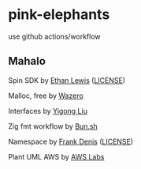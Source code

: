 # pink-elephants
use github actions/workflow 



## Mahalo

Spin SDK
 by [Ethan Lewis](https://github.com/elewis787/spin-zig) ([LICENSE](https://github.com/elewis787/spin-zig/blob/main/LICENSE))

Malloc, free
 by [Wazero](https://wazero.io/languages/zig/)

Interfaces
 by [Yigong Liu](https://github.com/yglcode/zig_interfaces)

Zig fmt workflow
 by [Bun.sh](https://github.com/oven-sh/bun/)

Namespace
 by [Frank Denis](https://github.com/jedisct1/zigly/) ([LICENSE](https://github.com/jedisct1/zigly/blob/master/LICENSE))

Plant UML AWS
 by [AWS Labs](https://github.com/awslabs/aws-icons-for-plantuml)

